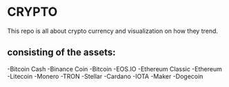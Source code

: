 # CRYPTO

This repo is all about crypto currency and visualization on how they trend.

## consisting of the assets:
-Bitcoin Cash
-Binance Coin
-Bitcoin
-EOS.IO
-Ethereum Classic
-Ethereum
-Litecoin
-Monero
-TRON
-Stellar
-Cardano
-IOTA
-Maker
-Dogecoin
